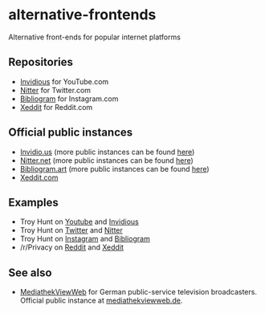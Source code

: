 # alternative-frontends
Alternative front-ends for popular internet platforms

## Repositories
- [Invidious](https://github.com/omarroth/invidious) for YouTube.com
- [Nitter](https://github.com/zedeus/nitter) for Twitter.com
- [Bibliogram](https://github.com/cloudrac3r/bibliogram) for Instagram.com
- [Xeddit](https://github.com/ErlingMK/Xeddit) for Reddit.com


## Official public instances
- [Invidio.us](https://invidio.us/) (more public instances can be found [here](https://github.com/omarroth/invidious/wiki/Invidious-Instances))
- [Nitter.net](https://nitter.net/) (more public instances can be found [here](https://github.com/zedeus/nitter/wiki/Instances))
- [Bibliogram.art](https://bibliogram.art/) (more public instances can be found [here](https://github.com/cloudrac3r/bibliogram/wiki/Instances))
- [Xeddit.com](https://www.xeddit.com/)


## Examples
- Troy Hunt on [Youtube](https://www.youtube.com/user/troyhuntdotcom/videos) and [Invidious](https://invidio.us/channel/troyhuntdotcom)
- Troy Hunt on [Twitter](https://twitter.com/troyhunt) and [Nitter](https://nitter.net/troyhunt)
- Troy Hunt on [Instagram](https://www.instagram.com/troyhunt/) and [Bibliogram](https://bibliogram.art/u/troyhunt)
- /r/Privacy on [Reddit](https://www.reddit.com/r/privacy/) and [Xeddit](https://www.xeddit.com/r/privacy/)

## See also
- [MediathekViewWeb](https://github.com/mediathekview/mediathekviewweb) for German public-service television broadcasters. Official public instance at [mediathekviewweb.de](https://mediathekviewweb.de/). 
